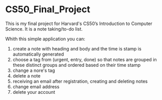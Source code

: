 # CS50_Final_Project
This is my final project for Harvard's CS50’s Introduction to Computer Science. It is a note taking/to-do list.

Whith this simple application you can:
1. create a note with heading and body and the time is stamp is automatically generated
2. choose a tag from (urgent, entry, done) so that notes are grouped in these distinct groups and ordered based on their time stamp
3. change a nore's tag
4. delete a note
5. receiving an email after registration, creating and deleting notes
6. change email address
7. delete your account 
